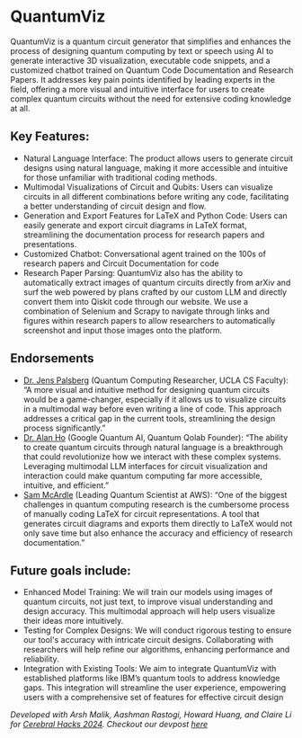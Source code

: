 # QuantumViz

QuantumViz is a quantum circuit generator that simplifies and enhances the process of designing quantum computing by text or speech using AI to generate interactive 3D visualization, executable code snippets, and a customized chatbot trained on Quantum Code Documentation and Research Papers. It addresses key pain points identified by leading experts in the field, offering a more visual and intuitive interface for users to create complex quantum circuits without the need for extensive coding knowledge at all.


## Key Features:
- Natural Language Interface: The product allows users to generate circuit designs using natural language, making it more accessible and intuitive for those unfamiliar with traditional coding methods.
- Multimodal Visualizations of Circuit and Qubits: Users can visualize circuits in all different combinations before writing any code, facilitating a better understanding of circuit design and flow.
- Generation and Export Features for LaTeX and Python Code: Users can easily generate and export circuit diagrams in LaTeX format, streamlining the documentation process for research papers and presentations.
- Customized Chatbot: Conversational agent trained on the 100s of research papers and Circuit Documentation for code
- Research Paper Parsing: QuantumViz also has the ability to automatically extract images of quantum circuits directly from arXiv and surf the web powered by plans crafted by our custom LLM and directly convert them into Qiskit code through our website. We use a combination of Selenium and Scrapy to navigate through links and figures within research papers to allow researchers to automatically screenshot and input those images onto the platform.

## Endorsements

- [Dr. Jens Palsberg](https://web.cs.ucla.edu/~palsberg/) (Quantum Computing Researcher, UCLA CS Faculty): “A more visual and intuitive method for designing quantum circuits would be a game-changer, especially if it allows us to visualize circuits in a multimodal way before even writing a line of code. This approach addresses a critical gap in the current tools, streamlining the design process significantly.”
- [Dr. Alan Ho](https://www.linkedin.com/in/karlunho/) (Google Quantum AI, Quantum Qolab Founder): “The ability to create quantum circuits through natural language is a breakthrough that could revolutionize how we interact with these complex systems. Leveraging multimodal LLM interfaces for circuit visualization and interaction could make quantum computing far more accessible, intuitive, and efficient.”
- [Sam McArdle](https://www.linkedin.com/in/sam-mcardle-26488081/) (Leading Quantum Scientist at AWS): “One of the biggest challenges in quantum computing research is the cumbersome process of manually coding LaTeX for circuit representations. A tool that generates circuit diagrams and exports them directly to LaTeX would not only save time but also enhance the accuracy and efficiency of research documentation.”

## Future goals include:

- Enhanced Model Training: We will train our models using images of quantum circuits, not just text, to improve visual understanding and design accuracy. This multimodal approach will help users visualize their ideas more intuitively.
- Testing for Complex Designs: We will conduct rigorous testing to ensure our tool's accuracy with intricate circuit designs. Collaborating with researchers will help refine our algorithms, enhancing performance and reliability.
- Integration with Existing Tools: We aim to integrate QuantumViz with established platforms like IBM’s quantum tools to address knowledge gaps. This integration will streamline the user experience, empowering users with a comprehensive set of features for effective circuit design


*Developed with Arsh Malik, Aashman Rastogi, Howard Huang, and Claire Li for [Cerebral Hacks 2024](https://hack.cerebralbeach.com/). Checkout our devpost [here](https://devpost.com/software/quantumviz)*
